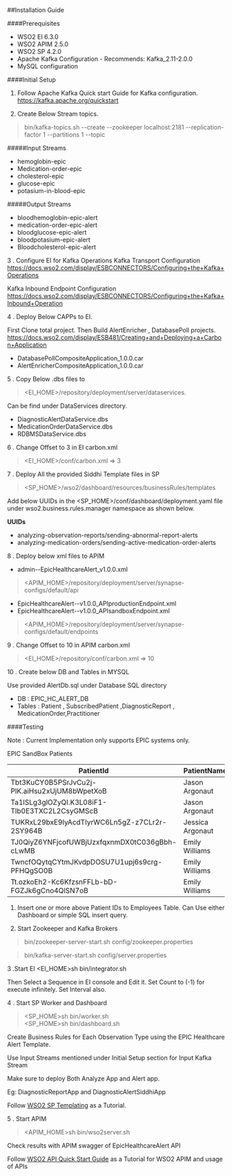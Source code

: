 ##Installation Guide

####Prerequisites
 
* WSO2 EI 6.3.0
* WSO2 APIM 2.5.0
* WSO2 SP 4.2.0
* Apache Kafka Configuration - Recommends: Kafka_2.11-2.0.0
* MySQL configuration

####Initial Setup

1. Follow Apache Kafka Quick start Guide for Kafka configuration. https://kafka.apache.org/quickstart

2. Create Below Stream topics. 
>bin/kafka-topics.sh --create --zookeeper localhost:2181 --replication-factor 1 --partitions 1 --topic  <Topic Name>

#####Input Streams
* hemoglobin-epic
* Medication-order-epic
* cholesterol-epic
* glucose-epic
* potasium-in-blood-epic

#####Output  Streams
* bloodhemoglobin-epic-alert
* medication-order-epic-alert
* bloodglucose-epic-alert
* bloodpotasium-epic-alert
* Bloodcholesterol-epic-alert

3 . Configure EI for Kafka Operations
Kafka Transport Configuration 
https://docs.wso2.com/display/ESBCONNECTORS/Configuring+the+Kafka+Operations

Kafka Inbound Endpoint Configuration
https://docs.wso2.com/display/ESBCONNECTORS/Configuring+the+Kafka+Inbound+Operation

4 . Deploy Below CAPPs to EI.

First Clone total project. Then Build AlertEnricher , DatabasePoll projects.
https://docs.wso2.com/display/ESB481/Creating+and+Deploying+a+Carbon+Application

* DatabasePollCompositeApplication_1.0.0.car
* AlertEnricherCompositeApplication_1.0.0.car

5 . Copy Below .dbs files to 
><EI_HOME>/repository/deployment/server/dataservices.

Can be find under DataServices directory.
* DiagnosticAlertDataService.dbs
* MedicationOrderDataService.dbs
* RDBMSDataService.dbs

6 . Change Offset to 3 in EI carbon.xml 
 >	<EI_HOME>/conf/carbon.xml => <Offset>3</Offset>

7 . Deploy All the provided Siddhi Template files in SP

> <SP_HOME>/wso2/dashboard/resources/businessRules/templates

Add below UUIDs  in the <SP_HOME>/conf/dashboard/deployment.yaml file under wso2.business.rules.manager namespace as shown below.

**UUIDs**  
* analyzing-observation-reports/sending-abnormal-report-alerts
* analyzing-medication-orders/sending-active-medication-order-alerts  

8 . Deploy below xml files to APIM
 * admin--EpicHealthcareAlert_v1.0.0.xml
> <APIM_HOME>/repository/deployment/server/synapse-configs/default/api

* EpicHealthcareAlert--v1.0.0_APIproductionEndpoint.xml
* EpicHealthcareAlert--v1.0.0_APIsandboxEndpoint.xml

><APIM_HOME>/repository/deployment/server/synapse-configs/default/endpoints

9 .  Change Offset to 10 in APIM carbon.xml 
>  <EI_HOME>/repository/conf/carbon.xml => <Offset>10</Offset>

10 . Create below DB and Tables in MYSQL 

Use provided AlertDb.sql under Database SQL directory

* DB : EPIC_HC_ALERT_DB
* Tables : Patient , SubscribedPatient ,DiagnosticReport , MedicationOrder,Practitioner

####Testing

Note : Current Implementation only supports EPIC systems only.

EPIC SandBox Patients



| PatientId|PatientName|
| ------------- | ------------- |
| Tbt3KuCY0B5PSrJvCu2j-PlK.aiHsu2xUjUM8bWpetXoB | Jason Argonaut   |
| Ta1lSLg3glOZyQI.K3L08iF1-Tlb0E3TXC2L2CsyGMScB | Jason Argonaut|
| TUKRxL29bxE9lyAcdTIyrWC6Ln5gZ-z7CLr2r-2SY964B| Jessica Argonaut   |
|TJ0QiyZ6YNFjcofUWBjUzxfqxnmDX0tC036gBbh-cLwMB | Emily Williams|
|TwncfOQytqCYtmJKvdpDOSU7U1upj6s9crg-PFHQgSO0B|Emily Williams|
|Tt.ozkoEh2-Kc6KfzsnFFLb-bD-FGZJk6gCno4QlSN7oB|Emily Williams|


1. Insert one or more above Patient IDs to Employees Table.
Can Use either Dashboard or simple SQL insert query.

2. Start Zookeeper and Kafka Brokers
>bin/zookeeper-server-start.sh config/zookeeper.properties

>bin/kafka-server-start.sh config/server.properties
 
3 .Start EI  <EI_HOME>sh bin/integrator.sh
 
Then Select a Sequence in EI console and Edit it. 
Set  Count to (-1) for execute infinitely.  Set Interval also.

4 . Start SP Worker and Dashboard 
> <SP_HOME>sh bin/worker.sh  
> <SP_HOME>sh bin/dashboard.sh
 
Create Business Rules for Each Observation Type using the EPIC Healthcare Alert Template.

Use Input Streams mentioned under Initial Setup section for Input Kafka Stream

Make sure to deploy Both Analyze App and Alert app.

Eg: DiagnosticReportApp and DiagnosticAlertSiddhiApp

Follow [WSO2 SP Templating](https://docs.wso2.com/display/SP420/Managing+Business+Rules+via+Templates) as a Tutorial.

5 . Start APIM 
> <APIM_HOME>sh bin/wso2server.sh

Check results with APIM swagger of EpicHealthcareAlert API

Follow [WSO2 API Quick Start Guide](https://docs.wso2.com/display/AM260/Quick+Start+Guide) as a Tutorial for WSO2 APIM and usage of APIs
